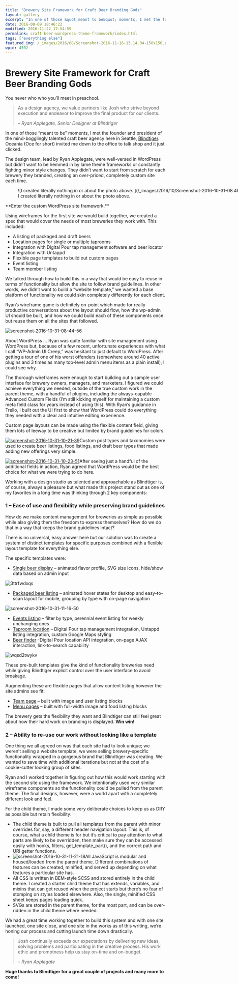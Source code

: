 ```yaml
---
title: "Brewery Site Framework for Craft Beer Branding Gods"
layout: gallery
excerpt: "In one of those &quot;meant to be&quot; moments, I met the founder and president of the mind-bogglingly talented craft beer agency here in Seattle, Blindtiger. Oceania (Oce for short) invited me down to the office to talk shop and it just clicked."
date: 2016-08-09 18:46:22
modified: 2016-11-22 17:54:59
permalink: craft-beer-wordpress-theme-framework/index.html
tags: ["everything else"]
featured_img: /_images/2016/08/Screenshot-2016-11-16-13.14.04-150x150.png
wpid: 4502
---
```


# Brewery Site Framework for Craft Beer Branding Gods

You never who who you’ll meet in preschool.

> As a design agency, we value partners like Josh who strive beyond execution and endeavor to improve the final product for our clients.
> 
> *– Ryan Applegate, Senior Designer at Blindtiger*

In one of those “meant to be” moments, I met the founder and president of the mind-bogglingly talented craft beer agency here in Seattle, [Blindtiger](http://blindtigerdesign.com/). Oceania (Oce for short) invited me down to the office to talk shop and it just clicked.

The design team, lead by Ryan Applegate, were well-versed in WordPress but didn’t want to be hemmed in by lame theme frameworks or constantly fighting minor style changes. They didn’t want to start from scratch for each brewery they branded, creating an over-priced, completely custom site each time.

<figure aria-describedby="caption-attachment-4587" class="wp-caption aligncenter" id="attachment_4587" style="width: 1024px">![I created literally nothing in or about the photo above. ](/_images/2016/10/Screenshot-2016-10-31-08.48.54-1024x502.png)<figcaption class="wp-caption-text" id="caption-attachment-4587">I created literally nothing in or about the photo above.</figcaption></figure>**Enter the custom WordPress site framework.**

Using wireframes for the first site we would build together, we created a spec that would cover the needs of most breweries they work with. This included:

- A listing of packaged and draft beers
- Location pages for single or multiple taprooms
- Integration with Digital Pour tap management software and beer locator
- Integration with Untappd
- Flexible page templates to build out custom pages
- Event listing
- Team member listing

We talked through how to build this in a way that would be easy to reuse in terms of functionality but allow the site to follow brand guidelines. In other words, we didn’t want to build a “website template,” we wanted a base platform of functionality we could skin completely differently for each client.

Ryan’s wireframe game is definitely on-point which made for really productive conversations about the layout should flow, how the wp-admin UI should be built, and how we could build each of these components once but reuse them on all the sites that followed.

![screenshot-2016-10-31-08-44-56](/_images/2016/10/Screenshot-2016-10-31-08.44.56.png)

About WordPress … Ryan was quite familiar with site management using WordPress but, because of a few recent, unfortunate experiences with what I call “WP-Admin UI Creep,” was hesitant to just default to WordPress. After getting a tour of one of his worst offenders (somewhere around 40 active plugins and 3 times as many top-level admin menu items as a plain install), I could see why.

The thorough wireframes were enough to start building out a sample user interface for brewery owners, managers, and marketers. I figured we could achieve everything we needed, outside of the true custom work in the parent theme, with a handful of plugins, including the always-capable Advanced Custom Fields (I’m still kicking myself for maintaining a custom meta field class for years instead of using this). With Ryan’s guidance in Trello, I built out the UI first to show that WordPress could do everything they needed with a clear and intuitive editing experience.

Custom page layouts can be made using the flexible content field, giving them lots of leeway to be creative but limited by brand guidelines for colors.

[![screenshot-2016-10-31-10-21-39](/_images/2016/10/Screenshot-2016-10-31-10.21.39-1024x585.png)](/_images/2016/10/Screenshot-2016-10-31-10.21.39.png)Custom post types and taxonomies were used to create beer listings, food listings, and draft beer types that made adding new offerings very simple.

[![screenshot-2016-10-31-10-23-51](/_images/2016/10/Screenshot-2016-10-31-10.23.51.png)](/_images/2016/10/Screenshot-2016-10-31-10.23.51.png)After seeing just a handful of the additional fields in action, Ryan agreed that WordPress would be the best choice for what we were trying to do here.

Working with a design studio as talented and approachable as Blindtiger is, of course, always a pleasure but what made this project stand out as one of my favorites in a long time was thinking through 2 key components:

### 1 – Ease of use and flexibility while preserving brand guidelines

How do we make content management for breweries as simple as possible while also giving them the freedom to express themselves? How do we do that in a way that keeps the brand guidelines intact?

There is no universal, easy answer here but our solution was to create a system of distinct templates for specific purposes combined with a flexible layout template for everything else.

The specific templates were:

- [Single beer display](http://www.dustbowlbrewing.com/beer/therapist-imperial-ipa/) – animated flavor profile, SVG size icons, hide/show data based on admin input

![3ttrfwdxqs](/_images/2016/08/3tTrfwDxQs.gif)

- [Packaged beer listing](http://www.dustbowlbrewing.com/beers/) – animated hover states for desktop and easy-to-scan layout for mobile, grouping by type with on-page navigation

![screenshot-2016-10-31-11-16-50](/_images/2016/10/Screenshot-2016-10-31-11.16.50.png)

- [Events listing](http://www.dustbowlbrewing.com/events/) – filter by type, perennial event listing for weekly unchanging ones
- [Taproom location](http://www.dustbowlbrewing.com/taprooms/downtown/) – Digital Pour tap management integration, Untappd listing integration, custom Google Maps styling
- [Beer finder](http://www.dustbowlbrewing.com/beers/beer-finder/) -Digital Pour location API integration, on-page AJAX interaction, link-to-search capability

![wqsd2twykv](/_images/2016/08/wqSD2TwYKV.gif)

These pre-built templates give the kind of functionality breweries need while giving Blindtiger explicit control over the user interface to avoid breakage.

Augmenting these are flexible pages that allow content listing however the site admins see fit:

- [Team page](http://www.dustbowlbrewing.com/about/team/) – built with image and user listing blocks
- [Menu pages](http://www.dustbowlbrewing.com/taprooms/brewery/menu/) – built with full-width image and food listing blocks

The brewery gets the flexibility they want and Blindtiger can still feel great about how their hard work on branding is displayed. **Win win!**

### 2 – Ability to re-use our work without looking like a template

One thing we all agreed on was that each site had to look unique; we weren’t selling a website template, we were selling brewery-specific functionality wrapped in a gorgeous brand that Blindtiger was creating. We wanted to save time with additional iterations but not at the cost of a cookie-cutter looking group of sites.

Ryan and I worked together in figuring out how this would work starting with the second site using the framework. We intentionally used very similar wireframe components so the functionality could be pulled from the parent theme. The final designs, however, were a world apart with a completely different look and feel.

For the child theme, I made some very deliberate choices to keep us as DRY as possible but retain flexibility:

- The child theme is built to pull all templates from the parent with minor overrides for, say, a different header navigation layout. This is, of course, what a child theme is for but it’s critical to pay attention to what parts are likely to be overridden, then make sure they can be accessed easily with hooks, filters, get\_template\_part(), and the correct path and URI getter functions.
- ![screenshot-2016-10-31-11-21-18](/_images/2016/10/Screenshot-2016-10-31-11.21.18.png)All JavaScript is modular and housed/loaded from the parent theme. Different combinations of features can be created, minified, and served up depending on what features a particular site has.
- All CSS is written in BEM-style SCSS and stored entirely in the child theme. I created a starter child theme that has extends, variables, and mixins that can get reused when the project starts but there’s no fear of stomping on styles loaded elsewhere. Also, the single, minified CSS sheet keeps pages loading quick.
- SVGs are stored in the parent theme, for the most part, and can be over-ridden in the child theme where needed.

We had a great time working together to build this system and with one site launched, one site close, and one site in the works as of this writing, we’re honing our process and cutting launch time down drastically.

> Josh continually exceeds our expectations by delivering new ideas, solving problems and participating in the creative process. His work ethic and promptness help us stay on-time and on-budget.
> 
> *– Ryan Applegate*

**Huge thanks to Blindtiger for a great couple of projects and many more to come!**